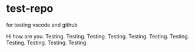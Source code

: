 # test-repo
for testing vscode and github

Hi how are you.
Testing.
Testing.
Testing.
Testing.
Testing.
Testing.
Testing.
Testing.
Testing.
Testing.
Testing.